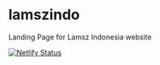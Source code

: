 # lamszindo

Landing Page for Lamsz Indonesia website


[![Netlify Status](https://api.netlify.com/api/v1/badges/a105217e-e517-4409-a088-2549f63ef0bd/deploy-status)](https://app.netlify.com/sites/infallible-jackson-903332/deploys)
